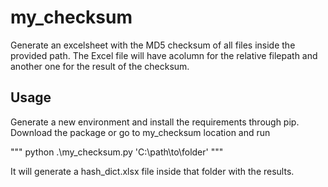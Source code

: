 # my_checksum

Generate an excelsheet with the MD5 checksum of all files inside the provided path. The Excel file will have acolumn for the relative filepath and another one for the result of the checksum.

## Usage

Generate a new environment and install the requirements through pip. Download the package or go to my_checksum location and run

"""
python .\my_checksum.py 'C:\path\to\folder'
"""

It will generate a hash_dict.xlsx file inside that folder with the results.
